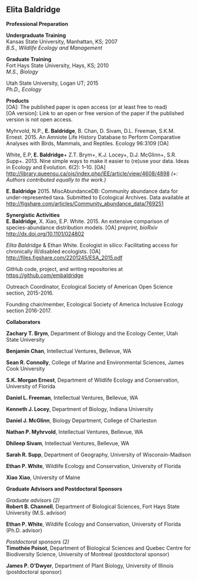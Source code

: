 <!--Biographical Sketch[2 page limit]
Submit your CV in the section Biographical Sketches. Follow the form
given in the Grants Program Guide II.C.2.f.i for senior personnel. List conference abstracts and titles of presentations separate from peer-reviewed articles. For unpublished manuscripts, list only those submitted or accepted for publication (along with most likely date of publication).-->
**Elita Baldridge** 
-----------------------
**Professional Preparation**  
<!--A list of the individual’s undergraduate and graduate education and postdoctoral training (including location) as indicated below:-->
**Undergraduate Training**  
Kansas State University, Manhattan, KS; 2007  
*B.S., Wildlife Ecology and Management*

**Graduate Training**  
Fort Hays State University, Hays, KS; 2010  
*M.S., Biology*    

Utah State University, Logan UT; 2015   
*Ph.D., Ecology*
    

**Products**  
[OA]: The published paper is open access (or at least free to read)  
[OA version]: Link to an open or free version of the paper if the published version is not open access.  

Myhrvold, N.P., **E. Baldridge**, B. Chan, D. Sivam, D.L. Freeman, S.K.M. Ernest. 2015. An Amniote Life History Database to Perform Comparative Analyses with Birds, Mammals, and Reptiles. Ecology 96:3109 [OA] 

White, E.P, **E. Baldridge**+ Z.T. Brym+, K.J. Locey+, D.J. McGlinn+, S.R. Supp+. 2013. Nine simple ways to make it easier to (re)use your data. Ideas in Ecology and Evolution. 6(2): 1–10. [OA] <http://library.queensu.ca/ojs/index.php/IEE/article/view/4608/4898> 
*(+: Authors contributed equally to the work.)*

**E. Baldridge** 2015. MiscAbundanceDB: Community abundance data for under-represented taxa. Submitted to Ecological Archives. Data available at <http://figshare.com/articles/Community_abundance_data/769251>


**Synergistic Activities**   
**E. Baldridge**, X. Xiao, E.P. White. 2015. An extensive comparison of species-abundance distribution models. [OA] *preprint, bioRxiv* http://dx.doi.org/10.1101/024802  
 
*Elita Baldridge* & Ethan White. Ecologist in silico: Facilitating access for chronically ill/disabled ecologists. [OA] <http://files.figshare.com/2201245/ESA_2015.pdf>

GitHub code, project, and writing repositories at <https://github.com/embaldridge>

Outreach Coordinator, Ecological Society of American Open Science section, 2015-2016.

Founding chair/member, Ecological Society of America Inclusive Ecology section 2016-2017.


**Collaborators**  
<!--Collaborators and Co-Editors. A list of all persons in alphabetical order (including their current organizational affiliations) who are currently, or who have been collaborators or co-authors with the individual on a project, book, article, report, abstract or paper during the 48 months preceding the submission of the proposal.-->
**Zachary T. Brym**, Department of Biology and the Ecology Center, Utah State University

**Benjamin Chan**, Intellectual Ventures, Bellevue, WA 

**Sean R. Connolly**, College of Marine and Environmental Sciences, James Cook University

**S.K. Morgan Ernest**, Department of Wildlife Ecology and Conservation, University
of Florida

**Daniel L. Freeman**, Intellectual Ventures, Bellevue, WA

**Kenneth J. Locey**, Department of Biology, Indiana University   

**Daniel J. McGlinn**, Biology Department, College of Charleston  

**Nathan P. Myhrvold**, Intellectual Ventures, Bellevue, WA

**Dhileep Sivam**, Intellectual Ventures, Bellevue, WA

**Sarah R. Supp**, Department of Geography, University of Wisconsin-Madison

**Ethan P. White**, Wildlife Ecology and Conservation, University of Florida  

**Xiao Xiao**, University of Maine


**Graduate Advisors and Postdoctoral Sponsors**   
<!--A list of the names of the individual’s own graduate advisor(s) and principal postdoctoral sponsor(s), and their current organizational affiliations. The total number of graduate advisors and postdoctoral sponsors also must be identified.-->
*Graduate advisors (2)*    
**Robert B. Channell**, Department of Biological Sciences, Fort Hays State University (M.S. advisor)  

**Ethan P. White**, Wildlife Ecology and Conservation, University of Florida (Ph.D. advisor)

*Postdoctoral sponsors (2)*  
**Timothée Poisot**, Department of Biological Sciences and Quebec Centre for Biodiversity Science, University of Montreal (postdoctoral sponsor)  

**James P. O'Dwyer**, Department of Plant Biology, University of Illinois (postdoctoral sponsor)


